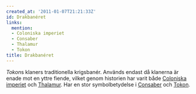 ```yaml
---
created_at: '2011-01-07T21:21:33Z'
id: Drakbanéret
links:
  mention:
  - Coloniska imperiet
  - Consaber
  - Thalamur
  - Tokon
title: Drakbanéret
---
```


*Tokon*s klaners traditionella krigsbanér. Används endast då klanerna är enade mot en yttre fiende,
vilket genom historien har varit både [Coloniska imperiet] och [Thalamur]. Har en stor
symbolbetydelse i [Consaber] och [Tokon].

  [Coloniska imperiet]: Coloniska_imperiet
  [Thalamur]: Thalamur
  [Consaber]: Consaber
  [Tokon]: Tokon
